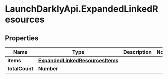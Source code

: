 # LaunchDarklyApi.ExpandedLinkedResources

## Properties

Name | Type | Description | Notes
------------ | ------------- | ------------- | -------------
**items** | [**ExpandedLinkedResourcesItems**](ExpandedLinkedResourcesItems.md) |  | 
**totalCount** | **Number** |  | 



